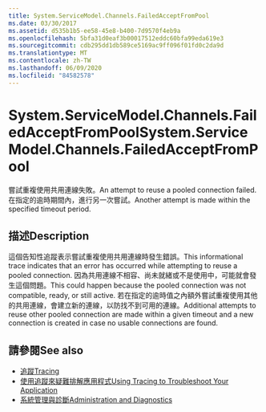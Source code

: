 ```yaml
---
title: System.ServiceModel.Channels.FailedAcceptFromPool
ms.date: 03/30/2017
ms.assetid: d535b1b5-ee58-45e8-b400-7d9570f4eb9a
ms.openlocfilehash: 5bfa31d0eaf3b00017512eddc60bfa99eda619e3
ms.sourcegitcommit: cdb295dd1db589ce5169ac9ff096f01fd0c2da9d
ms.translationtype: MT
ms.contentlocale: zh-TW
ms.lasthandoff: 06/09/2020
ms.locfileid: "84582578"
---
```

# <a name="systemservicemodelchannelsfailedacceptfrompool"></a><span data-ttu-id="2c4fa-102">System.ServiceModel.Channels.FailedAcceptFromPool</span><span class="sxs-lookup"><span data-stu-id="2c4fa-102">System.ServiceModel.Channels.FailedAcceptFromPool</span></span>
<span data-ttu-id="2c4fa-103">嘗試重複使用共用連線失敗。</span><span class="sxs-lookup"><span data-stu-id="2c4fa-103">An attempt to reuse a pooled connection failed.</span></span> <span data-ttu-id="2c4fa-104">在指定的逾時期間內，進行另一次嘗試。</span><span class="sxs-lookup"><span data-stu-id="2c4fa-104">Another attempt is made within the specified timeout period.</span></span>  
  
## <a name="description"></a><span data-ttu-id="2c4fa-105">描述</span><span class="sxs-lookup"><span data-stu-id="2c4fa-105">Description</span></span>  
 <span data-ttu-id="2c4fa-106">這個告知性追蹤表示嘗試重複使用共用連線時發生錯誤。</span><span class="sxs-lookup"><span data-stu-id="2c4fa-106">This informational trace indicates that an error has occurred while attempting to reuse a pooled connection.</span></span> <span data-ttu-id="2c4fa-107">因為共用連線不相容、尚未就緒或不是使用中，可能就會發生這個問題。</span><span class="sxs-lookup"><span data-stu-id="2c4fa-107">This could happen because the pooled connection was not compatible, ready, or still active.</span></span> <span data-ttu-id="2c4fa-108">若在指定的逾時值之內額外嘗試重複使用其他的共用連線，會建立新的連線，以防找不到可用的連線。</span><span class="sxs-lookup"><span data-stu-id="2c4fa-108">Additional attempts to reuse other pooled connection are made within a given timeout and a new connection is created in case no usable connections are found.</span></span>  
  
## <a name="see-also"></a><span data-ttu-id="2c4fa-109">請參閱</span><span class="sxs-lookup"><span data-stu-id="2c4fa-109">See also</span></span>

- [<span data-ttu-id="2c4fa-110">追蹤</span><span class="sxs-lookup"><span data-stu-id="2c4fa-110">Tracing</span></span>](index.md)
- [<span data-ttu-id="2c4fa-111">使用追蹤來疑難排解應用程式</span><span class="sxs-lookup"><span data-stu-id="2c4fa-111">Using Tracing to Troubleshoot Your Application</span></span>](using-tracing-to-troubleshoot-your-application.md)
- [<span data-ttu-id="2c4fa-112">系統管理與診斷</span><span class="sxs-lookup"><span data-stu-id="2c4fa-112">Administration and Diagnostics</span></span>](../index.md)
